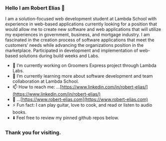 ### Hello I am Robert Elias :wave:

I am a solution-focused web development student at Lambda School with experience in web-based applications currently looking for a position that would allow me to create new software and web applications that will utilize my experiences in government, business, and mortgage industry. I am fascinated in the creation process of software applications that meet the customers’ needs while advancing the organizations position in the marketplace. Participated in development and implementation of web-based solutions during build weeks and Labs. 

- 🔭 I’m currently working on Groomers Express project through Lambda Labs. 
- 🌱 I’m currently learning more about software development and team collaboration at Lambda School. 
- 📫 How to reach me: ...[https://www.linkedin.com/in/robert-elias/](https://www.linkedin.com/in/robert-elias/)
- :link: ...[https://www.robert-elias.com](https://www.robert-elias.com)
- ⚡ Fun fact: I can play guitar, love to cook, and read or listen to audio books. 
- :arrow_down: Feel free to review my pinned github repos below. 
### Thank you for visiting.

